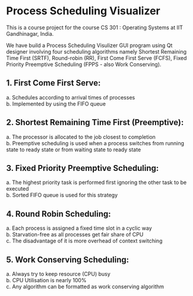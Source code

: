 # Process Scheduling Visualizer

This is a course project for the course CS 301 : Operating Systems at IIT Gandhinagar, India.

We have build a Process Scheduling Visulizer GUI program using Qt designer involving four scheduling algorithms namely Shortest Remaining Time First (SRTF), Round-robin (RR), First Come First Serve (FCFS), Fixed Priority Preemptive Scheduling (FPPS - also Work Conserving).

## 1. First Come First Serve:
   a. Schedules according to arrival times of processes  
   b. Implemented by using the FIFO queue  

## 2. Shortest Remaining Time First (Preemptive):  
   a. The processor is allocated to the job closest to completion  
   b. Preemptive scheduling is used when a process switches from running state to ready state or from waiting state to ready state  

## 3. Fixed Priority Preemptive Scheduling:
   a. The highest priority task is  performed first ignoring the other task to be executed  
   b. Sorted FIFO queue is used for this strategy  

## 4. Round Robin Scheduling:
   a. Each process is assigned a fixed time slot in a cyclic way  
   b. Starvation-free as all processes get fair share of CPU  
   c. The disadvantage of it is more overhead of context switching  

## 5. Work Conserving Scheduling:
   a. Always try to keep resource (CPU) busy  
   b. CPU Utilisation is nearly 100%  
   c. Any algorithm can be formatted as work conserving algorithm  




